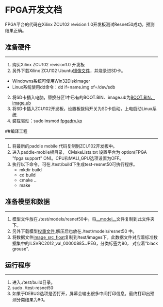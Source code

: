 # FPGA开发文档

FPGA平台的代码在Xilinx ZCU102 revision 1.0开发板测试Resnet50成功，预测结果正确。

## 准备硬件
___

1. 购买Xilinx ZCU102 revision1.0 开发板
2. 另外下载Xilinx ZCU102 Ubuntu[镜像文件](https://www.xilinx.com/member/forms/download/xef.html?filename=Ubuntu_Desktop_Release_2018_1.zip)，并烧录进SD卡。
 * Windowns系统可使用Win32DiskImager
 * Linux系统使用dd命令：dd if=name.img of=/dev/sdb
2. 将SD卡插入电脑，替换分区1中已有的BOOT.BIN、image.ub为[BOOT.BIN、image.ub](http://mms-graph.bj.bcebos.com/paddle-mobile/fpga/files.tar.gz)
3. 将SD卡插入ZCU102开发板，设置板拨码开关为SD卡启动，上电启动Linux系统.
3. 装载驱动：sudo insmod [fpgadrv.ko](http://mms-graph.bj.bcebos.com/paddle-mobile/fpga/files.tar.gz)


##编译工程
___
1. 将最新的paddle mobile 代码复制到ZCU102开发板中。
2. 进入paddle-mobile根目录， CMakeLists.txt 设置平台为 option(FPGA "fpga support" ON)。CPU和MALI\_GPU选项设置为OFF。
2. 执行以下命令，可在./test/build下生成test-resnet50可执行程序。
    * mkdir build
    * cd build
    * cmake ..
    * make

## 准备模型和数据
___
1. 模型文件放在./test/models/resnet50中。将[\_\_model\_\_](http://mms-graph.bj.bcebos.com/paddle-mobile/fpga/files.tar.gz)文件复制到此文件夹下。
2. 另外下载模型[权重文件](http://paddle-imagenet-models.bj.bcebos.com/resnet_50_model.tar),解压后也放在./test/models/resnet50 中。
3. 将数据文件[image_src_float](http://mms-graph.bj.bcebos.com/paddle-mobile/fpga/files.tar.gz)复制到/test/images下。此数据文件对应着标准数据集中的ILSVRC2012_val_00000885.JPEG，分类标签为80， 对应着"black grouse".

## 运行程序
___
1. 进入./test/build目录。
2. sudo ./test-resnet50
3. 如果于DEBUG选项是否打开，屏幕会输出很多中间打印信息。最终打印出预测分类结果为80。
